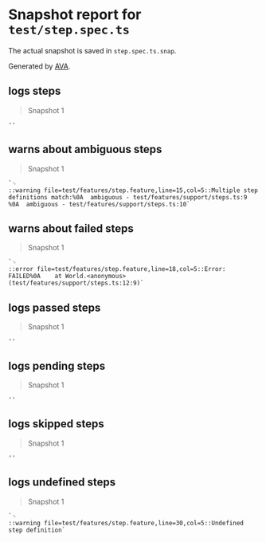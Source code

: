 # Snapshot report for `test/step.spec.ts`

The actual snapshot is saved in `step.spec.ts.snap`.

Generated by [AVA](https://avajs.dev).

## logs steps

> Snapshot 1

    ''

## warns about ambiguous steps

> Snapshot 1

    `␊
    ::warning file=test/features/step.feature,line=15,col=5::Multiple step definitions match:%0A  ambiguous - test/features/support/steps.ts:9 %0A  ambiguous - test/features/support/steps.ts:10`

## warns about failed steps

> Snapshot 1

    `␊
    ::error file=test/features/step.feature,line=18,col=5::Error: FAILED%0A    at World.<anonymous> (test/features/support/steps.ts:12:9)`

## logs passed steps

> Snapshot 1

    ''

## logs pending steps

> Snapshot 1

    ''

## logs skipped steps

> Snapshot 1

    ''

## logs undefined steps

> Snapshot 1

    `␊
    ::warning file=test/features/step.feature,line=30,col=5::Undefined step definition`
